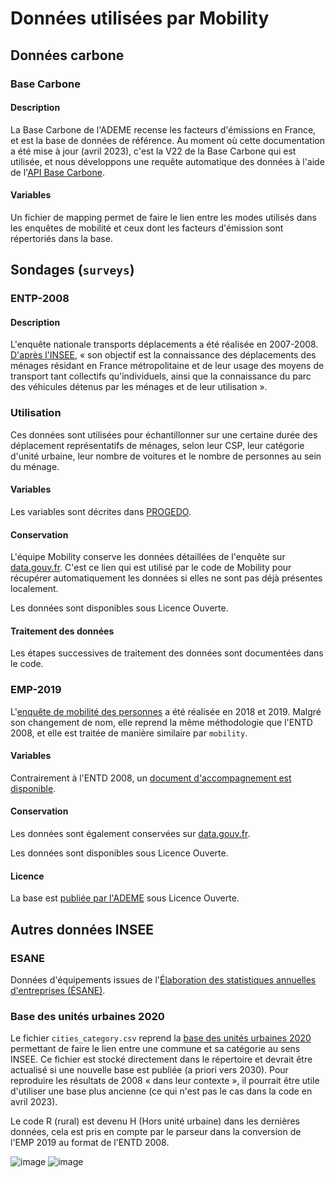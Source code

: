 # Données utilisées par Mobility
## Données carbone
### Base Carbone
#### Description
La Base Carbone de l'ADEME recense les facteurs d'émissions en France, et est la base de données de référence. Au moment où cette documentation a été mise à jour (avril 2023), c'est la V22 de la Base Carbone qui est utilisée, et nous développons une requête automatique des données à l'aide de l'[API Base Carbone](https://api.gouv.fr/les-api/api_base_carbone). 

#### Variables
Un fichier de mapping permet de faire le lien entre les modes utilisés dans les enquêtes de mobilité et ceux dont les facteurs d'émission sont répertoriés dans la base.

## Sondages (`surveys`)
### ENTP-2008
#### Description
L'enquête nationale transports déplacements a été réalisée en 2007-2008. [D'après l'INSEE](https://www.insee.fr/fr/metadonnees/source/serie/s1277), « son objectif est la connaissance des déplacements des ménages résidant en France métropolitaine et de leur usage des moyens de transport tant collectifs qu'individuels,  ainsi que la connaissance du parc des véhicules détenus par les ménages et de leur utilisation ».
### Utilisation
Ces données sont utilisées pour échantillonner sur une certaine durée des déplacement représentatifs de ménages, selon leur CSP, leur catégorie d'unité urbaine, leur nombre de voitures et le nombre de personnes au sein du ménage. 
#### Variables
Les variables sont décrites dans [PROGEDO](https://data.progedo.fr/studies/doi/10.13144/lil-0634?tab=variables).
#### Conservation
L'équipe Mobility conserve les données détaillées de l'enquête sur [data.gouv.fr](https://www.data.gouv.fr/fr/datasets/donnees-detaillees-de-lenquete-national-transports-et-deplacements-2008/).
C'est ce lien qui est utilisé par le code de Mobility pour récupérer automatiquement les données si elles ne sont pas déjà présentes localement.

Les données sont disponibles sous Licence Ouverte.

#### Traitement des données
Les étapes successives de traitement des données sont documentées dans le code.

### EMP-2019
L'[enquête de mobilité des personnes](https://www.statistiques.developpement-durable.gouv.fr/resultats-detailles-de-lenquete-mobilite-des-personnes-de-2019) a été réalisée en 2018 et 2019. Malgré son changement de nom, elle reprend la même méthodologie que l'ENTD 2008, et elle est traitée de manière similaire par `mobility`.
#### Variables
Contrairement à l'ENTD 2008, un [document d'accompagnement est disponible](https://www.statistiques.developpement-durable.gouv.fr/sites/default/files/2022-04/mise_a_disposition_tables_emp2019_public_V2.pdf).
#### Conservation
Les données sont également conservées sur [data.gouv.fr](https://www.data.gouv.fr/fr/datasets/donnees-detaillees-de-lenquete-mobilite-des-personnes-2018-2019/).

Les données sont disponibles sous Licence Ouverte.

#### Licence
La base est [publiée par l'ADEME](https://www.data.gouv.fr/fr/datasets/base-carbone-r-1/) sous Licence Ouverte.

## Autres données INSEE
### ESANE
Données d'équipements issues de l'[Élaboration des statistiques annuelles d'entreprises (ÉSANE)](https://www.insee.fr/fr/metadonnees/source/serie/s1188). 

### Base des unités urbaines 2020
Le fichier `cities_category.csv` reprend la [base des unités urbaines 2020](https://www.insee.fr/fr/information/4802589) permettant de faire le lien entre une commune et sa catégorie au sens INSEE. Ce fichier est stocké directement dans le répertoire et devrait être actualisé si une nouvelle base est publiée (a priori vers 2030). Pour reproduire les résultats de 2008 « dans leur contexte », il pourrait être utile d'utiliser une base plus ancienne (ce qui n'est pas le cas dans la code en avril 2023).

Le code R (rural) est devenu H (Hors unité urbaine) dans les dernières données, cela est pris en compte par le parseur dans la conversion de l'EMP 2019 au format de l'ENTD 2008.

![image](https://user-images.githubusercontent.com/105421514/233382976-7c4f9bb8-f773-4532-9942-01122c399586.png)
![image](https://user-images.githubusercontent.com/105421514/233383016-068a3f15-aad3-4408-a633-c05768ec04a1.png)
